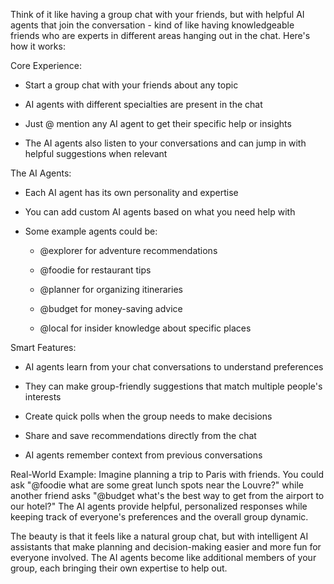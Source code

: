 Think of it like having a group chat with your friends, but with helpful AI agents that join the conversation - kind of like having knowledgeable friends who are experts in different areas hanging out in the chat. Here's how it works:

Core Experience:

- Start a group chat with your friends about any topic

- AI agents with different specialties are present in the chat

- Just @ mention any AI agent to get their specific help or insights

- The AI agents also listen to your conversations and can jump in with helpful suggestions when relevant

The AI Agents:

- Each AI agent has its own personality and expertise

- You can add custom AI agents based on what you need help with

- Some example agents could be:

  - @explorer for adventure recommendations

  - @foodie for restaurant tips

  - @planner for organizing itineraries

  - @budget for money-saving advice

  - @local for insider knowledge about specific places

Smart Features:

- AI agents learn from your chat conversations to understand preferences

- They can make group-friendly suggestions that match multiple people's interests

- Create quick polls when the group needs to make decisions

- Share and save recommendations directly from the chat

- AI agents remember context from previous conversations

Real-World Example: Imagine planning a trip to Paris with friends. You could ask "@foodie what are some great lunch spots near the Louvre?" while another friend asks "@budget what's the best way to get from the airport to our hotel?" The AI agents provide helpful, personalized responses while keeping track of everyone's preferences and the overall group dynamic.

The beauty is that it feels like a natural group chat, but with intelligent AI assistants that make planning and decision-making easier and more fun for everyone involved. The AI agents become like additional members of your group, each bringing their own expertise to help out.